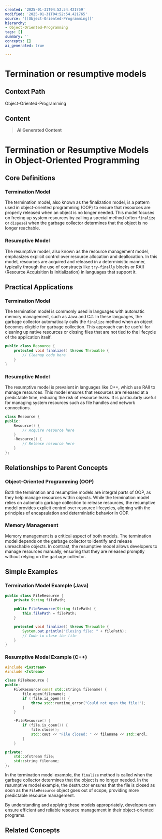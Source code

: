 ```yaml
---
created: '2025-01-31T04:52:54.421759'
modified: '2025-01-31T04:52:54.421765'
source: '[[Object-Oriented-Programming]]'
hierarchy:
- Object-Oriented-Programming
tags: []
summary: ''
concepts: []
ai_generated: true

---
```


# Termination or resumptive models

## Context Path
Object-Oriented-Programming

## Content
> **AI Generated Content**
 # Termination or Resumptive Models in Object-Oriented Programming

## Core Definitions

### Termination Model
The termination model, also known as the finalization model, is a pattern used in object-oriented programming (OOP) to ensure that resources are properly released when an object is no longer needed. This model focuses on freeing up system resources by calling a special method (often `finalize` or `dispose`) when the garbage collector determines that the object is no longer reachable.

### Resumptive Model
The resumptive model, also known as the resource management model, emphasizes explicit control over resource allocation and deallocation. In this model, resources are acquired and released in a deterministic manner, typically through the use of constructs like `try-finally` blocks or RAII (Resource Acquisition Is Initialization) in languages that support it.

## Practical Applications

### Termination Model
The termination model is commonly used in languages with automatic memory management, such as Java and C#. In these languages, the garbage collector automatically calls the `finalize` method when an object becomes eligible for garbage collection. This approach can be useful for cleaning up native resources or closing files that are not tied to the lifecycle of the application itself.

```java
public class Resource {
    protected void finalize() throws Throwable {
        // Cleanup code here
    }
}
```

### Resumptive Model
The resumptive model is prevalent in languages like C++, which use RAII to manage resources. This model ensures that resources are released at a predictable time, reducing the risk of resource leaks. It is particularly useful for managing system resources such as file handles and network connections.

```cpp
class Resource {
public:
    Resource() {
        // Acquire resource here
    }
    ~Resource() {
        // Release resource here
    }
};
```

## Relationships to Parent Concepts

### Object-Oriented Programming (OOP)
Both the termination and resumptive models are integral parts of OOP, as they help manage resources within objects. While the termination model relies on automatic garbage collection to release resources, the resumptive model provides explicit control over resource lifecycles, aligning with the principles of encapsulation and deterministic behavior in OOP.

### Memory Management
Memory management is a critical aspect of both models. The termination model depends on the garbage collector to identify and release unreachable objects. In contrast, the resumptive model allows developers to manage resources manually, ensuring that they are released promptly without relying on the garbage collector.

## Simple Examples

### Termination Model Example (Java)
```java
public class FileResource {
    private String filePath;

    public FileResource(String filePath) {
        this.filePath = filePath;
    }

    protected void finalize() throws Throwable {
        System.out.println("Closing file: " + filePath);
        // Code to close the file
    }
}
```

### Resumptive Model Example (C++)
```cpp
#include <iostream>
#include <fstream>

class FileResource {
public:
    FileResource(const std::string& filename) {
        file.open(filename);
        if (!file.is_open()) {
            throw std::runtime_error("Could not open the file!");
        }
    }

    ~FileResource() {
        if (file.is_open()) {
            file.close();
            std::cout << "File closed: " << filename << std::endl;
        }
    }

private:
    std::ofstream file;
    std::string filename;
};
```

In the termination model example, the `finalize` method is called when the garbage collector determines that the object is no longer needed. In the resumptive model example, the destructor ensures that the file is closed as soon as the `FileResource` object goes out of scope, providing more predictable resource management.

By understanding and applying these models appropriately, developers can ensure efficient and reliable resource management in their object-oriented programs.

## Related Concepts
